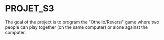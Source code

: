 # PROJET_S3

The goal of the project is to program the "Othello/Reversi" game where two people can play together (on the same computer) or alone against the computer.
